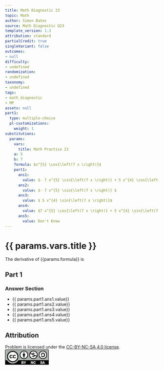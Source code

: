 ```yaml
---
title: Math Diagnostic 23
topic: Math
author: Simon Bates
source: Math Diagnostic Q23
template_version: 1.3
attribution: standard
partialCredit: true
singleVariant: false
outcomes:
- null
difficulty:
- undefined
randomization:
- undefined
taxonomy:
- undefined
tags:
- math_diagnostic
- MP
assets: null
part1:
  type: multiple-choice
  pl-customizations:
    weight: 1
substitutions:
  params:
    vars:
      title: Math Practice 23
    a: 5
    b: 7
    formula: $x^{5} \cos{\left(7 x \right)}$
    part1:
      ans1:
        value: $- 7 x^{5} \sin{\left(7 x \right)} + 5 x^{4} \cos{\left(7 x \right)}$
      ans2:
        value: $- 7 x^{5} \sin{\left(7 x \right)} $
      ans3:
        value: $ 5 x^{4} \sin{\left(7 x \right)}$
      ans4:
        value: $7 x^{5} \cos{\left(7 x \right)} + 5 x^{4} \sin{\left(7 x \right)}$
      ans5:
        value: Don't Know
---
```

# {{ params.vars.title }}
The derivative of {{params.formula}} is

## Part 1

### Answer Section

- {{ params.part1.ans1.value}}
- {{ params.part1.ans2.value}}
- {{ params.part1.ans3.value}}
- {{ params.part1.ans4.value}}
- {{ params.part1.ans5.value}}

## Attribution

Problem is licensed under the [CC-BY-NC-SA 4.0 license](https://creativecommons.org/licenses/by-nc-sa/4.0/).<br> ![The Creative Commons 4.0 license requiring attribution-BY, non-commercial-NC, and share-alike-SA license.](https://raw.githubusercontent.com/firasm/bits/master/by-nc-sa.png)